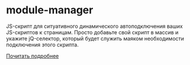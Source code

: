 # module-manager
JS-скрипт для ситуативного динамического автоподключения ваших JS-скриптов к страницам. Просто добавьте свой скрипт в массив и укажите jQ-селектор, который будет служить маяком необходимости подключения этого скрипта.

[Почитать подробнее](http://inflowia.ru/content/module-manager-0-1)
